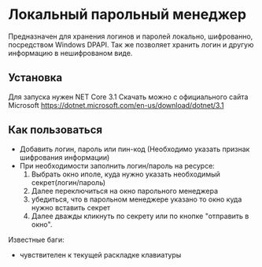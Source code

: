 Локальный парольный менеджер
============================

Предназначен для хранения логинов и паролей локально, шифрованно, посредством Windows DPAPI.
Так же позволяет хранить логин и другую информацию в нешифрованом виде.

Установка
---------
Для запуска нужен NET Core 3.1
Скачать можно с официального сайта Microsoft
https://dotnet.microsoft.com/en-us/download/dotnet/3.1

Как пользоваться
----------------

* Добавить логин, пароль или пин-код (Необходимо указать признак шифрования информации)
* При необходимости заполнить логин/пароль на ресурсе: 
	1. Выбрать окно иполе, куда нужно указать необходимый секрет(логин/пароль)
	2. Далее переключиться на окно парольного менеджера
	3. убедиться, что в парольном менеджере указано то окно куда нужно вставить секрет
	4. Далее дважды кликнуть по секрету или по кнопке "отправить в окно".

Известные баги:
* чувствителен к текущей раскладке клавиатуры
